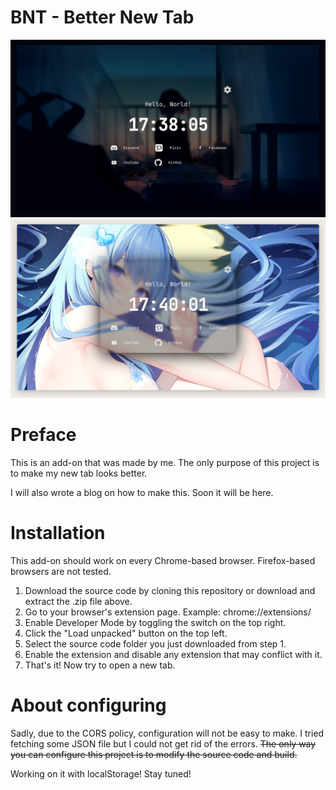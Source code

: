 # BNT - Better New Tab
![dark preview](https://raw.githubusercontent.com/rVnPower/bnt/svelte/preview/dark.png)
![light preview](https://raw.githubusercontent.com/rVnPower/bnt/svelte/preview/light.png)

# Preface
This is an add-on that was made by me. The only purpose of this project is to make my new tab looks better.

I will also wrote a blog on how to make this. Soon it will be here.

# Installation
This add-on should work on every Chrome-based browser. Firefox-based browsers are not tested.

1. Download the source code by cloning this repository or download and extract the .zip file above.
2. Go to your browser's extension page. Example: chrome://extensions/
3. Enable Developer Mode by toggling the switch on the top right.
4. Click the "Load unpacked" button on the top left.
5. Select the source code folder you just downloaded from step 1.
6. Enable the extension and disable any extension that may conflict with it.
7. That's it! Now try to open a new tab.

# About configuring
Sadly, due to the CORS policy, configuration will not be easy to make. I tried fetching some JSON file but I could not get rid of the errors.
~~The only way you can configure this project is to modify the source code and build.~~

Working on it with localStorage! Stay tuned!
